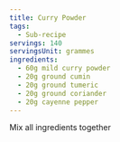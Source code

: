 ```yaml
---
title: Curry Powder
tags:
  - Sub-recipe
servings: 140
servingsUnit: grammes
ingredients:
  - 60g mild curry powder
  - 20g ground cumin
  - 20g ground tumeric
  - 20g ground coriander
  - 20g cayenne pepper
---
```

Mix all ingredients together

